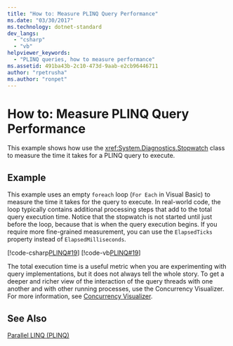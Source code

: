 ```yaml
---
title: "How to: Measure PLINQ Query Performance"
ms.date: "03/30/2017"
ms.technology: dotnet-standard
dev_langs: 
  - "csharp"
  - "vb"
helpviewer_keywords: 
  - "PLINQ queries, how to measure performance"
ms.assetid: 491ba43b-2c10-473d-9aab-e2cb96446711
author: "rpetrusha"
ms.author: "ronpet"
---
```

# How to: Measure PLINQ Query Performance
This example shows how use the <xref:System.Diagnostics.Stopwatch> class to measure the time it takes for a PLINQ query to execute.  
  
## Example  
 This example uses an empty `foreach` loop (`For Each` in Visual Basic) to measure the time it takes for the query to execute. In real-world code, the loop typically contains additional processing steps that add to the total query execution time. Notice that the stopwatch is not started until just before the loop, because that is when the query execution begins. If you require more fine-grained measurement, you can use the `ElapsedTicks` property instead of `ElapsedMilliseconds`.  
  
 [!code-csharp[PLINQ#19](../../../samples/snippets/csharp/VS_Snippets_Misc/plinq/cs/measure2.cs#19)]
 [!code-vb[PLINQ#19](../../../samples/snippets/visualbasic/VS_Snippets_Misc/plinq/vb/measure2.vb#19)]  
  
 The total execution time is a useful metric when you are experimenting with query implementations, but it does not always tell the whole story. To get a deeper and richer view of the interaction of the query threads with one another and with other running processes, use the Concurrency Visualizer. For more information, see [Concurrency Visualizer](/visualstudio/profiling/concurrency-visualizer).  
  
## See Also  
 [Parallel LINQ (PLINQ)](../../../docs/standard/parallel-programming/parallel-linq-plinq.md)
